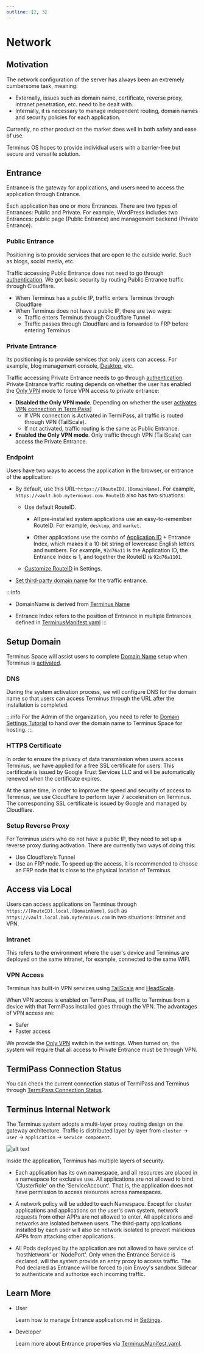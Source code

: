 ```yaml
---
outline: [2, 3]
---
```


# Network

## Motivation

The network configuration of the server has always been an extremely cumbersome task, meaning:

- Externally, issues such as domain name, certificate, reverse proxy, intranet penetration, etc. need to be dealt with.
- Internally, it is necessary to manage independent routing, domain names and security policies for each application.

Currently, no other product on the market does well in both safety and ease of use.

Terminus OS hopes to provide individual users with a barrier-free but secure and versatile solution.

## Entrance

Entrance is the gateway for applications, and users need to access the application through Entrance.

Each application has one or more Entrances. There are two types of Entrances: Public and Private. For example, WordPress includes two Entrances: public page (Public Entrance) and management backend (Private Entrance).

### Public Entrance

Positioning is to provide services that are open to the outside world. Such as blogs, social media, etc.

Traffic accessing Public Entrance does not need to go through [authentication](./account.md#mfa). We get basic security by routing Public Entrance traffic through Cloudflare.

- When Terminus has a public IP, traffic enters Terminus through Cloudflare
- When Terminus does not have a public IP, there are two ways:
  - Traffic enters Terminus through Cloudflare Tunnel
  - Traffic passes through Cloudflare and is forwarded to FRP before entering Terminus

### Private Entrance

Its positioning is to provide services that only users can access. For example, blog management console, [Desktop](../../how-to/terminus/desktop.md), etc.

Traffic accessing Private Entrance needs to go through [authentication](./account.md#mfa). Private Entrance traffic routing depends on whether the user has enabled the [Only VPN](../../how-to/terminus/settings/home.md#forcing-vpn-access-to-private-entrance-only-vpn-mode) mode to force VPN access to private entrance:

- **Disabled the Only VPN mode**. Depending on whether the user [activates VPN connection in TermiPass](../../how-to/termipass/manage-terminus.md#vpn-connection)]
  - If VPN connection is Activated in TermiPass, all traffic is routed through VPN (TailScale).
  - If not activated, traffic routing is the same as Public Entrance.
- **Enabled the Only VPN mode**. Only traffic through VPN (TailScale) can access the Private Entrance.

### Endpoint

Users have two ways to access the application in the browser, or entrance of the application:

- By default, use this URL–`https://[RouteID].[DomainName]`. For example, `https://vault.bob.myterminus.com`. `RouteID` also has two situations:

  - Use default RouteID.

    - All pre-installed system applications use an easy-to-remember RouteID. For example, `desktop`, and `market`.

    - Other applications use the combo of [Application ID](./application.md#application-id) + Entrance Index, which makes it a 10-bit string of lowercase English letters and numbers. For example, `92d76a11` is the Application ID, the Entrance Index is 1, and together the RouteID is `92d76a1101`.

  - [Customize RouteID](../../how-to/terminus/settings/application.md#custom-routeid) in Settings.

- [Set third-party domain name](../../how-to/terminus/settings/application.md#custom-domain) for the traffic entrance. 

:::info
- DomainName is derived from [Terminus Name](../../developer/contribute/snowinning/terminus-name.md#domainname)

- Entrance Index refers to the position of Entrance in multiple Entrances defined in [TerminusManifest.yaml](../../developer/develop/package/manifest.md)
:::

## Setup Domain

Terminus Space will assist users to complete [Domain Name](../../developer/contribute/snowinning/terminus-name.md#domainname) setup when Terminus is [activated](../../how-to/terminus/setup/wizard.md).

### DNS

During the system activation process, we will configure DNS for the domain name so that users can access Terminus through the URL after the installation is completed.

:::info
For the Admin of the organization, you need to refer to [Domain Settings Tutorial](../../how-to/space/domain/index.md) to hand over the domain name to Terminus Space for hosting.
:::

### HTTPS Certificate

In order to ensure the privacy of data transmission when users access Terminus, we have applied for a free SSL certificate for users. This certificate is issued by Google Trust Services LLC and will be automatically renewed when the certificate expires.

At the same time, in order to improve the speed and security of access to Terminus, we use Cloudflare to perform layer 7 acceleration on Terminus. The corresponding SSL certificate is issued by Google and managed by Cloudflare.

### Setup Reverse Proxy

For Terminus users who do not have a public IP, they need to set up a reverse proxy during activation. There are currently two ways of doing this:

- Use Cloudflare’s Tunnel
- Use an FRP node. To speed up the access, it is recommended to choose an FRP node that is close to the physical location of Terminus.

## Access via Local

Users can access applications on Terminus through `https://[RouteID].local.[DomainName]`, such as `https://vault.local.bob.myterminus.com` in two situations: Intranet and VPN.

### Intranet

This refers to the environment where the user's device and Terminus are deployed on the same intranet, for example, connected to the same WIFI.

### VPN Access

Terminus has built-in VPN services using [TailScale](https://tailscale.com/) and [HeadScale](https://headscale.net/).

When VPN access is enabled on TermiPass, all traffic to Terminus from a device with that TermiPass installed goes through the VPN. The advantages of VPN access are:

- Safer
- Faster access

We provide the [Only VPN](../../how-to/terminus/settings/home.md#forcing-vpn-access-to-private-entrance-only-vpn-mode) switch in the settings. When turned on, the system will require that all access to Private Entrance must be through VPN.

## TermiPass Connection Status

You can check the current connection status of TermiPass and Terminus through [TermiPass Connection Status](../../how-to/termipass/manage-terminus.md#connection-status).

## Terminus Internal Network

The Terminus system adopts a multi-layer proxy routing design on the gateway architecture. Traffic is distributed layer by layer from `cluster` -> `user` -> `application` -> `service component`.

![alt text](/images/overview/terminus/image4.jpeg)

Inside the application, Terminus has multiple layers of security.

- Each application has its own namespace, and all resources are placed in a namespace for exclusive use. All applications are not allowed to bind 'ClusterRole' on the 'ServiceAccount'. That is, the application does not have permission to access resources across namespaces.

- A network policy will be added to each Namespace. Except for cluster applications and applications on the user's own system, network requests from other APPs are not allowed to enter. All applications and networks are isolated between users. The third-party applications installed by each user will also be network isolated to prevent malicious APPs from attacking other applications.

- All Pods deployed by the application are not allowed to have service of 'hostNetwork' or 'NodePort'. Only when the Entrance Service is declared, will the system provide an entry proxy to access traffic. The Pod declared as Entrance will be forced to join Envoy's sandbox Sidecar to authenticate and authorize each incoming traffic.

## Learn More

- User

  Learn how to manage Entrance application.md in [Settings](../../how-to/terminus/settings/).

- Developer

  Learn more about Entrance properties via [TerminusManifest.yaml](../../developer/develop/package/manifest.md#entrances).